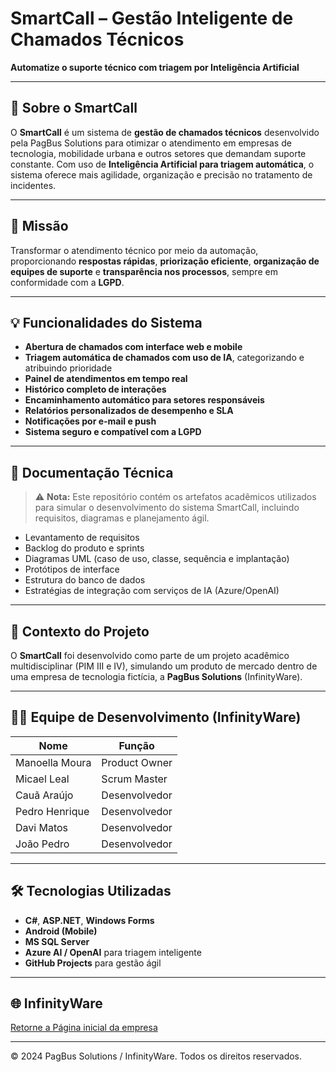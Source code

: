 # **SmartCall – Gestão Inteligente de Chamados Técnicos**

**Automatize o suporte técnico com triagem por Inteligência Artificial**

---

## 📌 Sobre o SmartCall

O **SmartCall** é um sistema de **gestão de chamados técnicos** desenvolvido pela PagBus Solutions para otimizar o atendimento em empresas de tecnologia, mobilidade urbana e outros setores que demandam suporte constante. Com uso de **Inteligência Artificial para triagem automática**, o sistema oferece mais agilidade, organização e precisão no tratamento de incidentes.

---

## 🎯 Missão

Transformar o atendimento técnico por meio da automação, proporcionando **respostas rápidas**, **priorização eficiente**, **organização de equipes de suporte** e **transparência nos processos**, sempre em conformidade com a **LGPD**.

---

## 💡 Funcionalidades do Sistema

- **Abertura de chamados com interface web e mobile**
- **Triagem automática de chamados com uso de IA**, categorizando e atribuindo prioridade
- **Painel de atendimentos em tempo real**
- **Histórico completo de interações**
- **Encaminhamento automático para setores responsáveis**
- **Relatórios personalizados de desempenho e SLA**
- **Notificações por e-mail e push**
- **Sistema seguro e compatível com a LGPD**

---

## 📁 Documentação Técnica

> ⚠️ **Nota:** Este repositório contém os artefatos acadêmicos utilizados para simular o desenvolvimento do sistema SmartCall, incluindo requisitos, diagramas e planejamento ágil.

- Levantamento de requisitos
- Backlog do produto e sprints
- Diagramas UML (caso de uso, classe, sequência e implantação)
- Protótipos de interface
- Estrutura do banco de dados
- Estratégias de integração com serviços de IA (Azure/OpenAI)

---

## 🧠 Contexto do Projeto

O **SmartCall** foi desenvolvido como parte de um projeto acadêmico multidisciplinar (PIM III e IV), simulando um produto de mercado dentro de uma empresa de tecnologia fictícia, a **PagBus Solutions** (InfinityWare).

---

## 👨‍💻 Equipe de Desenvolvimento (InfinityWare)

| Nome            | Função            |
|-----------------|-------------------|
| Manoella Moura  | Product Owner     |
| Micael Leal     | Scrum Master      |
| Cauã Araújo     | Desenvolvedor     |
| Pedro Henrique  | Desenvolvedor     |
| Davi Matos      | Desenvolvedor     |
| João Pedro      | Desenvolvedor     |

---

## 🛠️ Tecnologias Utilizadas

- **C#**, **ASP.NET**, **Windows Forms**
- **Android (Mobile)**
- **MS SQL Server**
- **Azure AI / OpenAI** para triagem inteligente
- **GitHub Projects** para gestão ágil

---

## 🌐 InfinityWare 

[Retorne a Página inicial da empresa](https://github.com/INFTYWARE/.github/blob/main/profile/readme.md)

---

© 2024 PagBus Solutions / InfinityWare. Todos os direitos reservados.
